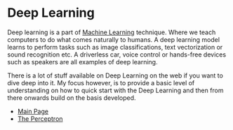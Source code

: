 # Deep Learning

Deep learning is a part of [Machine Learning](https://github.com/rfhussain/Topic-Modeling-with-Python-Scikit-LDA/blob/master/machine-learning.md) technique. Where we teach computers to do what comes naturally to humans.
A deep learning model learns to perform tasks such as image classifications, text vectorization or sound recognition etc. 
A driverless car, voice control or hands-free devices such as speakers are all examples of deep learning.

There is a lot of stuff available on Deep Learning on the web if you want to dive deep into it. My focus however, is to provide a basic level of understanding on how to quick start with the Deep Learning and then from there onwards build on the basis developed.


- [Main Page](README.md)
- [The Perceptron](perceptron.md)

